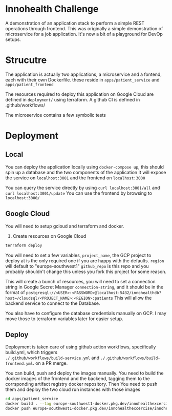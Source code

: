 # Innohealth Challenge

A demonstration of an application stack to perform a simple REST operations through frontend.
This was originally a simple demonstration of microservice for a job application.
It's now a bit of a playground for DevOp setups.

# Strucutre

The application is actually two applications, a microservice and a fontend, each with their own Dockerfile.
these reside in `apps/patient_service` and `apps/patient_frontend`

The resources required to deploy this application on Google Cloud are defined in `deployment/` using terraform.
A github CI is defined in .github/workflows/

The microservice contains a few symbolic tests

# Deployment

## Local

You can deploy the application locally using `docker-compose up`, this should spin up a database and the two components of the application
It will expose the service on `localhost:3001` and the frontend on `localhost:3000`

You can query the service directly by using `curl localhost:3001/all` and `curl localhost:3001/update`
You can use the frontend by browsing to `localhost:3000/`

## Google Cloud

You will need to setup gcloud and terraform and docker.

1. Create resources on Google Cloud

```bash
terraform deploy
```

You will need to set a few variables,
`project_name`, the GCP project to deploy at is the only required one if you are happy with the defaults.
`region` will default to "europe-southwest1"
`github_repo` is this repo and you probably shouldn't change this unless you fork this project for some reason.

This will create a bunch of resources, you will need to set a connection string in Google Secret Manager
`connection-string`, and it should be in the format of
`postgresql://<USER>:<PASSWORD>@localhost:5432/innohealthdb?host=/cloudsql/<PROJECT_NAME>:<REGION>:patients`
This will allow the backend service to connect to the Database.

You also have to configure the database credentials manually on GCP.
I may move those to terraform variables later for easier setup.

## Deploy

Deployment is taken care of using github action workflows, specifically build.yml, which triggers  
`./.github/workflows/build-service.yml` and
`./.github/workflows/build-frontend.yml`. on a PR merge.

You can build, push and deploy the images manually. 
You need to build the docker images of the frontend and the backend, 
tagging them to the corrsponding artifact registry docker repository.
Then You need to push them and deploy the two cloud run instances with those images

``` bash
cd apps/patient_service
docker build . --tag europe-southwest1-docker.pkg.dev/innohealthexcercise/innohealth/bioservice:latest
docker push europe-southwest1-docker.pkg.dev/innohealthexcercise/innohealth/bioservice:latest
```
